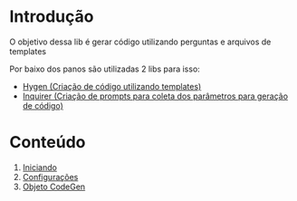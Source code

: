# Introdução

O objetivo dessa lib é gerar código utilizando perguntas e arquivos de templates

Por baixo dos panos são utilizadas 2 libs para isso:
- [Hygen (Criação de código utilizando templates)](https://www.hygen.io/)
- [Inquirer (Criação de prompts para coleta dos parâmetros para geração de código)](https://github.com/SBoudrias/Inquirer.js)


# Conteúdo

1. [Iniciando](docs/INICIANDO.md)
2. [Configurações](docs/CONFIGURACOES.md)
3. [Objeto CodeGen](docs/CODEGEN.md)

